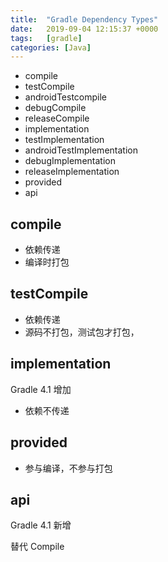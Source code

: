 ```yaml
---
title:  "Gradle Dependency Types"
date:   2019-09-04 12:15:37 +0000
tags:   [gradle]
categories: [Java]
---
```



- compile
- testCompile
- androidTestcompile
- debugCompile
- releaseCompile
- implementation
- testImplementation
- androidTestImplementation
- debugImplementation
- releaseImplementation
- provided
- api

## compile

- 依赖传递
- 编译时打包

## testCompile

- 依赖传递
- 源码不打包，测试包才打包，

## implementation

Gradle 4.1 增加

- 依赖不传递

## provided

- 参与编译，不参与打包

## api

Gradle 4.1 新增

替代 Compile

